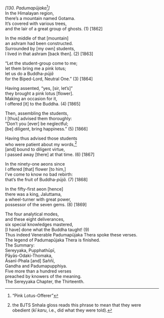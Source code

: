 *\[130. Padumapūjaka*[^1]*\]*  
In the Himalayan region,  
there’s a mountain named Gotama.  
It’s covered with various trees,  
and the lair of a great group of ghosts. (1) \[1862\]

In the middle of that \[mountain\]  
an ashram had been constructed.  
Surrounded by \[my own\] students,  
I lived in that ashram \[back then\]. (2) \[1863\]

“Let the student-group come to me;  
let them bring me a pink lotus;  
let us do a Buddha-*pūjā*  
for the Biped-Lord, Neutral One.” (3) \[1864\]

Having assented, “yes, \[sir, let’s\]”  
they brought a pink lotus \[flower\].  
Making an occasion for it,  
I offered \[it\] to the Buddha. (4) \[1865\]

Then, assembling the students,  
I \[thus\] advised them thoroughly:  
“Don’t you \[ever\] be neglectful;  
\[be\] diligent, bring happiness.” (5) \[1866\]

Having thus advised those students  
who were patient about my words,[^2]  
\[and\] bound to diligent virtue,  
I passed away \[there\] at that time. (6) \[1867\]

In the ninety-one aeons since  
I offered \[that\] flower \[to him,\]  
I’ve come to know no bad rebirth:  
that’s the fruit of Buddha-*pūjā.* (7) \[1868\]

In the fifty-first aeon \[hence\]  
there was a king, Jaluttama,  
a wheel-turner with great power,  
possessor of the seven gems. (8) \[1869\]

The four analytical modes,  
and these eight deliverances,  
six special knowledges mastered,  
\[I have\] done what the Buddha taught! (9)  
Thus indeed Venerable Padumapūjaka Thera spoke these verses.  
The legend of Padumapūjaka Thera is finished.  
The Summary:  
Sereyyaka, Pupphathūpī,  
Pāyās-Odaki-Thomaka,  
Āsanī-Phala \[and\] Saññī,  
Gandha and Padumapupphiya.  
Five more than a hundred verses  
preached by knowers of the meaning.  
The Sereyyaka Chapter, the Thirteenth.

[^1]: “Pink Lotus-Offerer”

[^2]: the BJTS Snhala gloss reads this phrase to mean that they were obedient (*kī karu*, i.e., did what they were told).
